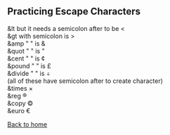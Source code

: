## Practicing Escape Characters

&lt but it needs a semicolon after to be &lt;
<br>
&gt with semicolon is &gt;
<br>
&amp " " is &amp;
<br>
&quot " " is &quot;
<br>
&cent  " " is &cent;
<br>
&pound " " is &pound;
<br>
&divide " " is &divide;
<br>
(all of these have semicolon after to create character)
<br>
&times &times;
<br>
&reg &reg;
<br>
&copy &copy;
<br>
&euro &euro;
<br>







[Back to home](README.md)